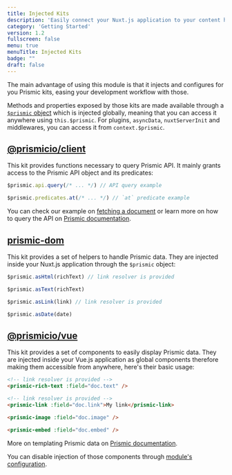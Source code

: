 ```yaml
---
title: Injected Kits
description: 'Easily connect your Nuxt.js application to your content hosted on Prismic'
category: 'Getting Started'
version: 1.2
fullscreen: false
menu: true
menuTitle: Injected Kits
badge: ""
draft: false
---
```


The main advantage of using this module is that it injects and configures for you Prismic kits, easing your development workflow with those.

Methods and properties exposed by those kits are made available through a [`$prismic` object](/prismic-object) which is injected globally, meaning that you can access it anywhere using `this.$prismic`. For plugins, `asyncData`, `nuxtServerInit` and middlewares, you can access it from `context.$prismic`.

## [@prismicio/client](https://github.com/prismicio/prismic-javascript)

This kit provides functions necessary to query Prismic API. It mainly grants access to the Prismic API object and its predicates:

<d-code-group>
  <d-code-block label="api" active>

```javascript
$prismic.api.query(/* ... */) // API query example
```

  </d-code-block>
  <d-code-block label="predicates">

```javascript
$prismic.predicates.at(/* ... */) // `at` predicate example
```

  </d-code-block>
</d-code-group>

You can check our example on [fetching a document](/fetching-content#from-a-page) or learn more on how to query the API on [Prismic documentation](https://prismic.io/docs/technologies/query-content-from-cms-nuxtjs).

## [prismic-dom](https://github.com/prismicio/prismic-dom)

This kit provides a set of helpers to handle Prismic data. They are injected inside your Nuxt.js application through the `$prismic` object:

<d-code-group>
  <d-code-block label="asHtml" active>

```javascript
$prismic.asHtml(richText) // link resolver is provided
```

  </d-code-block>
  <d-code-block label="asText">

```javascript
$prismic.asText(richText)
```

  </d-code-block>
  <d-code-block label="asLink">

```javascript
$prismic.asLink(link) // link resolver is provided
```

  </d-code-block>
  <d-code-block label="asDate">

```javascript
$prismic.asDate(date)
```

  </d-code-block>
</d-code-group>

## [@prismicio/vue](https://github.com/prismicio/prismic-vue)

This kit provides a set of components to easily display Prismic data. They are injected inside your Vue.js application as global components therefore making them accessible from anywhere, here's their basic usage:

<d-code-group>
  <d-code-block label="prismic-rich-text" active>

```html
<!-- link resolver is provided -->
<prismic-rich-text :field="doc.text" />
```

  </d-code-block>
  <d-code-block label="prismic-link">

```html
<!-- link resolver is provided -->
<prismic-link :field="doc.link">My link</prismic-link>
```

  </d-code-block>
  <d-code-block label="prismic-image">

```html
<prismic-image :field="doc.image" />
```

  </d-code-block>
  <d-code-block label="prismic-embed">

```html
<prismic-embed :field="doc.embed" />
```

  </d-code-block>
</d-code-group>

<d-alert type="info">

More on templating Prismic data on [Prismic documentation](https://prismic.io/docs/technologies/vue-template-content).

</d-alert>

<d-alert type="info">

You can disable injection of those components through [module's configuration](/configuration#components).

</d-alert>
